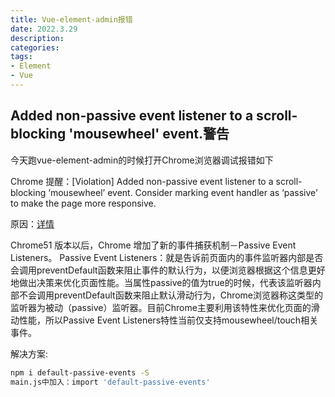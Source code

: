 ```yaml
---
title: Vue-element-admin报错
date: 2022.3.29
description:  
categories: 
tags:
- Element
- Vue
---
```



## Added non-passive event listener to a scroll-blocking 'mousewheel' event.警告
今天跑vue-element-admin的时候打开Chrome浏览器调试报错如下

Chrome 提醒：[Violation] Added non-passive event listener to a scroll-blocking ‘mousewheel’ event. Consider marking event handler as ‘passive’ to make the page more responsive.


原因：[详情](https://www.cnblogs.com/PopularProdigal/p/8005783.html)

Chrome51 版本以后，Chrome 增加了新的事件捕获机制－Passive Event Listeners。
Passive Event Listeners：就是告诉前页面内的事件监听器内部是否会调用preventDefault函数来阻止事件的默认行为，以便浏览器根据这个信息更好地做出决策来优化页面性能。当属性passive的值为true的时候，代表该监听器内部不会调用preventDefault函数来阻止默认滑动行为，Chrome浏览器称这类型的监听器为被动（passive）监听器。目前Chrome主要利用该特性来优化页面的滑动性能，所以Passive Event Listeners特性当前仅支持mousewheel/touch相关事件。

解决方案:
```bash
npm i default-passive-events -S
main.js中加入：import 'default-passive-events'
```